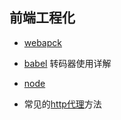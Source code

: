 ## 前端工程化

* [webapck](webpack)

* [babel](babel) 转码器使用详解

* [node](nodejs)

* 常见的[http代理](proxy)方法 
